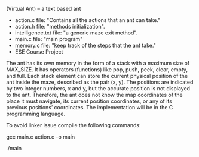 (Virtual Ant) – a text based ant

- action.c file: "Contains all the actions that an ant can take."
- action.h file: "methods initialization".
- intelligence.txt file: "a generic maze exit method".
- main.c file: "main program"
- memory.c file: "keep track of the steps that the ant take."
- ESE Course Project

The ant has its own memory in the form of a stack with a maximum size of MAX_SIZE. It has operators (functions) like pop, push, peek, clear, empty, and full. 
Each stack element can store the current physical position of the ant inside the maze, described as the pair (x, y). The positions are indicated by two integer numbers, x and y, but the accurate position is not displayed to the ant. Therefore, the ant does not know the map coordinates of the place it must navigate, its current position coordinates, or any of its previous positions’ coordinates. The implementation will be in the C programming language.

To avoid linker issue compile the following commands:

gcc main.c action.c -o main

./main

